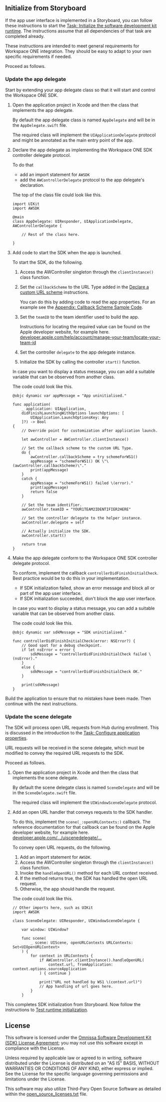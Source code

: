 ## Initialize from Storyboard
If the app user interface is implemented in a Storyboard, you can follow these
instructions to start the
[Task: Initialize the software development kit runtime](../readme.md).
The instructions assume that all dependencies of that task are completed
already.

These instructions are intended to meet general requirements for Workspace ONE
integration. They should be easy to adapt to your own specific requirements if
needed.

Proceed as follows.

### Update the app delegate
Start by extending your app delegate class so that it will start and control the
Workspace ONE SDK.

1. Open the application project in Xcode and then the class that implements the
   app delegate.

    By default the app delegate class is named `AppDelegate` and will be in the
    `AppDelegate.swift` file.

    The required class will implement the `UIApplicationDelegate` protocol and
    might be annotated as the main entry point of the app.

2.  Declare the app delegate as implementing the Workspace ONE SDK controller
    delegate protocol.

    To do that
    
    -   add an import statement for `AWSDK`
    -   add the `AWControllerDelegate` protocol to the app delegate's
        declaration.

    The top of the class file could look like this.

        import UIKit
        import AWSDK

        @main
        class AppDelegate: UIResponder, UIApplicationDelegate, AWControllerDelegate {

            // Rest of the class here.
        
        }

3.  Add code to start the SDK when the app is launched.

    To start the SDK, do the following.

    1.  Access the AWController singleton through the `clientInstance()` class
        function.

    2.  Set the `callbackScheme` to the URL Type added in
        the [Declare a custom URL scheme](../../02Task_Configure-application-properties/01Declare-a-custom-URL-scheme/readme.md)
        instructions.

        You can do this by adding code to read the app properties. For an
        example see the
        [Appendix: Callback Scheme Sample Code](../../21Appendix_Callback-Scheme-Sample-Code/readme.md).

    3.  Set the `teamID` to the team identifier used to build the app.

        Instructions for locating the required value can be found on the Apple
        developer website, for example here.  
        [developer.apple.com/help/account/manage-your-team/locate-your-team-id](https://developer.apple.com/help/account/manage-your-team/locate-your-team-id)

    4.  Set the controller `delegate` to the app delegate instance.

    5.  Initialize the SDK by calling the controller `start()` function.

    In case you want to display a status message, you can add a suitable
    variable that can be observed from another class.

    The code could look like this.

        @objc dynamic var appMessage = "App uninitialised."

        func application(
            _ application: UIApplication,
            didFinishLaunchingWithOptions launchOptions: [
                UIApplication.LaunchOptionsKey: Any
            ]?) -> Bool
        {
            // Override point for customization after application launch.
            
            let awController = AWController.clientInstance()

            // Set the callback scheme to the custom URL Type.
            do {
                awController.callbackScheme = try schemeForWS1()
                appMessage = "schemeForWS1() OK \"\(awController.callbackScheme)\"."
                print(appMessage)
            }
            catch {
                appMessage = "schemeForWS1() failed \(error)."
                print(appMessage)
                return false
            }

            // Set the team identifier.
            awController.teamID = "YOUR1TEAM2IDENTIFIER2HERE"

            // Set the controller delegate to the helper instance.
            awController.delegate = self

            // Actually initialize the SDK.
            awController.start()

            return true
        }

4.  Make the app delegate conform to the Workspace ONE SDK controller delegate
    protocol.

    To conform, implement the callback `controllerDidFinishInitialCheck`. Best
    practice would be to do this in your implementation.

    -   If SDK initialization failed, show an error message and block all or
        part of the app user interface.
    -   If SDK initialization succeeded, don't block the app user interface.

    In case you want to display a status message, you can add a suitable
    variable that can be observed from another class.

    The code could look like this.

        @objc dynamic var sdkMessage = "SDK uninitialised."

        func controllerDidFinishInitialCheck(error: NSError?) {
            // Good spot for a debug checkpoint.
            if let nsError = error {
                sdkMessage = "controllerDidFinishInitialCheck failed \(nsError)."
            }
            else {
                sdkMessage = "controllerDidFinishInitialCheck OK."
            }

            print(sdkMessage)
        }

Build the application to ensure that no mistakes have been made. Then continue
with the next instructions.

### Update the scene delegate
The SDK will process open URL requests from Hub during enrollment. This is
discussed in the introduction to the
[Task: Configure application properties](../../02Task_Configure-application-properties/readme.md).

URL requests will be received in the scene delegate, which must be modified to
convey the required URL requests to the SDK.

Proceed as follows.

1. Open the application project in Xcode and then the class that implements the
   scene delegate.

    By default the scene delegate class is named `SceneDelegate` and will be in
    the `SceneDelegate.swift` file.

    The required class will implement the `UIWindowSceneDelegate` protocol.

2.  Add an open URL handler that conveys requests to the SDK handler.

    To do this, implement the `scene(_:openURLContexts:)` callback. The
    reference documentation for that callback can be found on the Apple
    developer website, for example here.  
    [developer.apple.com/.../uiscenedelegate/...](https://developer.apple.com/documentation/uikit/uiscenedelegate/3238059-scene)

    To convey open URL requests, do the following.

    1.  Add an import statement for `AWSDK`.
    2.  Access the AWController singleton through the `clientInstance()` class
        function.
    3.  Invoke the `handleOpenURL()` method for each URL context received.
    4.  If the method returns true, the SDK has handled the open URL request.
    5.  Otherwise, the app should handle the request.

    The code could look like this.

        // Other imports here, such as UIKit
        import AWSDK

        class SceneDelegate: UIResponder, UIWindowSceneDelegate {

            var window: UIWindow?

            func scene(
                _ scene: UIScene, openURLContexts URLContexts: Set<UIOpenURLContext>
            ) {
                for context in URLContexts {
                    if AWController.clientInstance().handleOpenURL(
                        context.url, fromApplication: context.options.sourceApplication
                    ) { continue }
                    
                    print("URL not handled by WS1 \(context.url)")
                    // App handling of url goes here.
                }
            }

This completes SDK initialization from Storyboard. Now follow the instructions
to [Test runtime initialization](../10Test-runtime-Initialization/readme.md).

## License

This software is licensed under the [Omnissa Software Development Kit (SDK) License Agreement](https://static.omnissa.com/sites/default/files/omnissa-sdk-agreement.pdf); you may not use this software except in compliance with the License.

Unless required by applicable law or agreed to in writing, software distributed under the License is distributed on an "AS IS" BASIS, WITHOUT WARRANTIES OR CONDITIONS OF ANY KIND, either express or implied. See the License for the specific language governing permissions and limitations under the License.

This software may also utilize Third-Pary Open Source Software as detailed within the [open_source_licenses.txt](open_source_licenses.txt) file.
